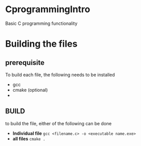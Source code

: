 # CprogrammingIntro
Basic C programming functionality

# Building the files

## prerequisite
To build each file, the following needs to be installed
- gcc
- cmake (optional)
- 
## BUILD
to build the file, either of the following can be done
- **Individual file** `gcc <filename.c> -o <executable name.exe>`
- **all files** `cmake .`